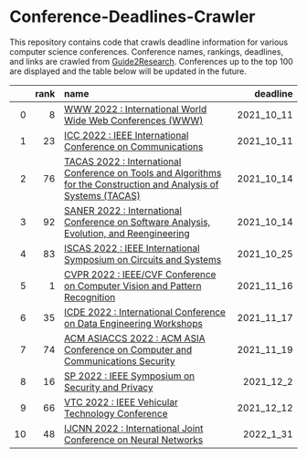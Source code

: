 # Conference-Deadlines-Crawler 

 This repository contains code that crawls deadline information for various computer science conferences. Conference names, rankings, deadlines, and links are crawled from [Guide2Research](https://www.guide2research.com/topconf/machine-learning). Conferences up to the top 100 are displayed and the table below will be updated in the future.

|    |   rank | name                                                                                                                                               |   deadline |
|---:|-------:|:---------------------------------------------------------------------------------------------------------------------------------------------------|-----------:|
|  0 |      8 | [WWW 2022 : International World Wide Web Conferences (WWW)](https://www2022.thewebconf.org/)                                                       | 2021_10_11 |
|  1 |     23 | [ICC 2022 : IEEE International Conference on Communications](https://icc2022.ieee-icc.org/)                                                        | 2021_10_11 |
|  2 |     76 | [TACAS 2022 : International Conference on Tools and Algorithms for the Construction and Analysis of Systems (TACAS)](https://etaps.org/2022/tacas) | 2021_10_14 |
|  3 |     92 | [SANER 2022 : International Conference on Software Analysis, Evolution, and Reengineering](https://saner2022.uom.gr/)                              | 2021_10_14 |
|  4 |     83 | [ISCAS 2022 : IEEE International Symposium on Circuits and Systems](https://www.iscas2022.org/)                                                    | 2021_10_25 |
|  5 |      1 | [CVPR 2022 : IEEE/CVF Conference on Computer Vision and Pattern Recognition](http://cvpr2022.thecvf.com/)                                          | 2021_11_16 |
|  6 |     35 | [ICDE 2022 : International Conference on Data Engineering Workshops](https://icde2022.ieeecomputer.my/)                                            | 2021_11_17 |
|  7 |     74 | [ACM ASIACCS 2022 : ACM ASIA Conference on Computer and Communications Security](https://asiaccs2022.conferenceservice.jp/)                        | 2021_11_19 |
|  8 |     16 | [SP 2022 : IEEE Symposium on Security and Privacy](https://www.ieee-security.org/TC/SP2022/)                                                       |  2021_12_2 |
|  9 |     66 | [VTC 2022 : IEEE Vehicular Technology Conference](https://events.vtsociety.org/vtc2022-spring/)                                                    | 2021_12_12 |
| 10 |     48 | [IJCNN 2022 : International Joint Conference on Neural Networks](https://wcci2022.org/call-for-papers/)                                            |  2022_1_31 |